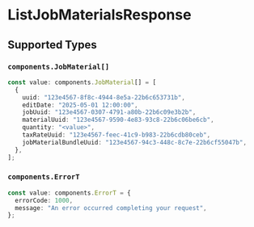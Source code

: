 # ListJobMaterialsResponse


## Supported Types

### `components.JobMaterial[]`

```typescript
const value: components.JobMaterial[] = [
  {
    uuid: "123e4567-8f8c-4944-8e5a-22b6c653731b",
    editDate: "2025-05-01 12:00:00",
    jobUuid: "123e4567-0307-4791-a80b-22b6c09e3b2b",
    materialUuid: "123e4567-9590-4e83-93c8-22b6c06be6cb",
    quantity: "<value>",
    taxRateUuid: "123e4567-feec-41c9-b983-22b6cdb80ceb",
    jobMaterialBundleUuid: "123e4567-94c3-448c-8c7e-22b6cf55047b",
  },
];
```

### `components.ErrorT`

```typescript
const value: components.ErrorT = {
  errorCode: 1000,
  message: "An error occurred completing your request",
};
```

